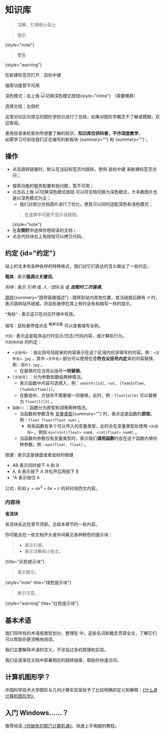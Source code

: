 # 知识库

<tldr>

> 注解，引用和小贴士

> 提示
> 
{style="note"}

> 警告
>
{style="warning"}

在新建标签页打开：<shortcut>鼠标中键</shortcut>

[//]: # (高级搜索：<shortcut>Ctrl</shortcut><shortcut>K</shortcut>)
搜索功能暂不可用

深色模式：右上角 ![切换深色模式按钮](https://resources.jetbrains.com/help/img/writerside/systemTheme_dark.svg){style="inline"} （需要横屏）

选择文档：左侧栏
</tldr>

这里对社区内常见的图形学知识进行了总结，如果对图形学概念不了解或模糊，欢迎查阅。

善用目录来检索你所想要了解的知识，**知识库仅供科普，不作深度教学**。  
如需学习可前往我们正在编写的新板块 [](shaderTutorial.md){summary=""} 和 [](resourceTutorial.md){summary=""} 。

## 操作

- 点击跳转链接时，默认在当前标签页内跳转。使用 <shortcut>鼠标中键</shortcut> 来新建标签页访问；

[//]: # (- 使用 <shortcut>Ctrl</shortcut><shortcut>K</shortcut> 进行高级搜索；)
- 搜索功能的服务配置有些问题，暂不可用；
- 点击右上角 <img src="https://resources.jetbrains.com/help/img/writerside/systemTheme_dark.svg" alt="切换深色模式按钮"/> 可以将文档切换为深色模式，大多数图片也是以深色模式为主；
  - 我们对部分文档图片进行了优化，使其可以同时适配深色和浅色模式；
  > 在竖屏中可能不显示该按钮。
  >
  {style="note"}
- 在**左侧栏**中选择你想阅读的文档；
- 点击代码块右上角按钮可以拷贝代码。

## 约定 {id="约定"}

站上的文本有各种各样的特殊格式，我们对它们表达的含义做出了一些约定。

**粗体**
: 表示**强调**或**关键词**。

*斜体*
: 表示 *引用* 或 *人／团队名* 或 **_加粗时二次强调_**。

[跳转](#约定){summary="跳转链接描述"}
: 跳转到站内其他位置，或当链接后跟有 ↗ 时，表示跳转站外链接。将鼠标悬停在其上有时会有和缩写一样的提示。

^角标^
: 表示这只在对应环境中有效。

<tooltip term="缩写">缩写</tooltip>
: 鼠标悬停或点击 <sup>触屏设备</sup> 可以查看缩写全称。

`代码`
: 表示这是程序运行时显示/日志/代码内容，或计算机行为。  
`代码块内容` 的约定：
- `<尖括号>` ：由尖括号括起来的内容表示在这个区域内应该填写的内容。例：`<文件名>.jpg` ，其中 `<文件名>` 部分可以使用任意**符合尖括号内定义**的内容替换，例：`图片1.jpg` 。
  - 在替换时应当将尖括号**一同替换**。
- `[方括号]` ：分为参数和数组两种情况。
  - 表示函数中内容可选填入，例：`smooth([id], val, [fadeInTime, [fadeOutTime]])`。
  - 在数组中，方括号不需要被一同替换，此时，例：`float[a][b]` 可以替换为 `float[1][3]` 。
- `函数()` ：函数分为原型和调用两种情况。
  - 当函数和参数含有 [变量类型](terms.md#变量类型和修饰符){summary=""} 时，表示这是函数的**原型**。例：`float floor(float num)` 。
    - 有些函数有多个可以传入的变量类型，此时会在变量类型处使用 `<尖括号>` 。例如 `min(<int|float> numA, <int|float> numB)` 。
  - 当函数内参数仅有变量类型时，表示我们**调用函数**时会在这个函数内填何种参数。例：`max(float, float)` 。

<shortcut>按键</shortcut>
: 表示这是键盘或者鼠标的按键
- <shortcut>A</shortcut><shortcut>B</shortcut> 表示同时按下 A 和 B
- <shortcut>A</shortcut>, <shortcut>B</shortcut> 表示按下 A 并松开后再按下 B
- <shortcut>^A</shortcut> 表示按住 A

公式
: 形如 $y = ax^2 + bx + c$ 的非衬线西文内容。

### 内容块

<tldr>

**省流块**

省流块永远在章节顶部，总结本章节的一些内容。
</tldr>

你可能会在一些文档开头或中间看见各种颜色的提示块：

> - 表示引用。
> - 表示注解和小贴士。
>
{title="灰色提示块"}

> 表示提示。
>
{style="note" title="绿色提示块"}

> 表示注意。
>
{style="warning" title="红色提示块"}

## 基本术语

我们将所有的术语按类型划分，整理在 [](terms.md) 中，这些名词和概念贯穿全文，了解它们可以帮助你更流畅地阅读。

我们主要解释术语的含义，不涉及过多的原理和实现。

我们会逐渐在文档中部署相应的跳转链接，帮助你快速访问。

## 计算机图形学？

中国科学技术大学图形与几何计算实验室给予了比较明确的定义和解释：[《什么是计算机图形学》](http://staff.ustc.edu.cn/~lgliu/Resources/CG/What_is_CG.htm)

## 入门 Windows……？

推荐阅读[《你缺失的那门计算机课》](https://www.criwits.top/missing/)，快速上手电脑的教程。
